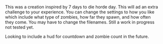 This was a creation inspired by 7 days to die horde day. This will ad an extra challenge to your experience. You can change the settings to how you like which include what type of zombies, how far they spawn, and how often they come. You may have to change the filenames. Still a work in progress not tested yet.

Looking to include a hud for countdown and zombie count in the future.

